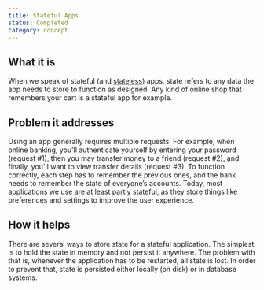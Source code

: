 ```yaml
---
title: Stateful Apps
status: Completed
category: concept
---
```


## What it is

When we speak of stateful (and [stateless](https://glossary.cncf.io/stateless_apps/)) apps, state refers to any data the app needs to store to function as designed. Any kind of online shop that remembers your cart is a stateful app for example. 

## Problem it addresses

Using an app generally requires multiple requests. For example, when online banking, you'll authenticate yourself by entering your password (request #1), then you may transfer money to a friend (request #2), and finally, you'll want to view transfer details (request #3). To function correctly, each step has to remember the previous ones, and the bank needs to remember the state of everyone’s accounts. Today, most applications we use are at least partly stateful, as they store things like preferences and settings to improve the user experience.

## How it helps

There are several ways to store state for a stateful application. The simplest is to hold the state in memory and not persist it anywhere. The problem with that is, whenever the application has to be restarted, all state is lost. In order to prevent that, state is persisted either locally (on disk) or in database systems. 
